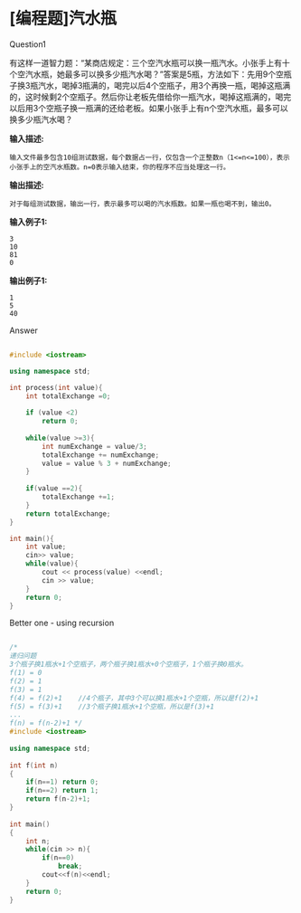 # \[编程题\]汽水瓶



Question1

有这样一道智力题：“某商店规定：三个空汽水瓶可以换一瓶汽水。小张手上有十个空汽水瓶，她最多可以换多少瓶汽水喝？”答案是5瓶，方法如下：先用9个空瓶子换3瓶汽水，喝掉3瓶满的，喝完以后4个空瓶子，用3个再换一瓶，喝掉这瓶满的，这时候剩2个空瓶子。然后你让老板先借给你一瓶汽水，喝掉这瓶满的，喝完以后用3个空瓶子换一瓶满的还给老板。如果小张手上有n个空汽水瓶，最多可以换多少瓶汽水喝？  
  


**输入描述:**

```text
输入文件最多包含10组测试数据，每个数据占一行，仅包含一个正整数n（1<=n<=100），表示小张手上的空汽水瓶数。n=0表示输入结束，你的程序不应当处理这一行。
```

**输出描述:**

```text
对于每组测试数据，输出一行，表示最多可以喝的汽水瓶数。如果一瓶也喝不到，输出0。
```

**输入例子1:**

```text
3
10
81
0
```

**输出例子1:**

```text
1
5
40
```

Answer

```cpp

#include <iostream>

using namespace std;

int process(int value){
    int totalExchange =0;
    
    if (value <2)
        return 0;
    
    while(value >=3){
        int numExchange = value/3;
        totalExchange += numExchange;
        value = value % 3 + numExchange;
    }   
    
    if(value ==2){
        totalExchange +=1;
    }
    return totalExchange;
}

int main(){
    int value;
    cin>> value;
    while(value){
        cout << process(value) <<endl;
        cin >> value;
    }
    return 0;
}
```

Better one - using recursion

```cpp

/*
递归问题
3个瓶子换1瓶水+1个空瓶子，两个瓶子换1瓶水+0个空瓶子，1个瓶子换0瓶水。
f(1) = 0
f(2) = 1
f(3) = 1
f(4) = f(2)+1    //4个瓶子，其中3个可以换1瓶水+1个空瓶，所以是f(2)+1
f(5) = f(3)+1    //3个瓶子换1瓶水+1个空瓶，所以是f(3)+1
...
f(n) = f(n-2)+1 */
#include <iostream>
  
using namespace std;
  
int f(int n)
{
    if(n==1) return 0;
    if(n==2) return 1;
    return f(n-2)+1;
}
  
int main()
{
    int n;
    while(cin >> n){
        if(n==0)
            break;
        cout<<f(n)<<endl;
    }
    return 0;
}

```



